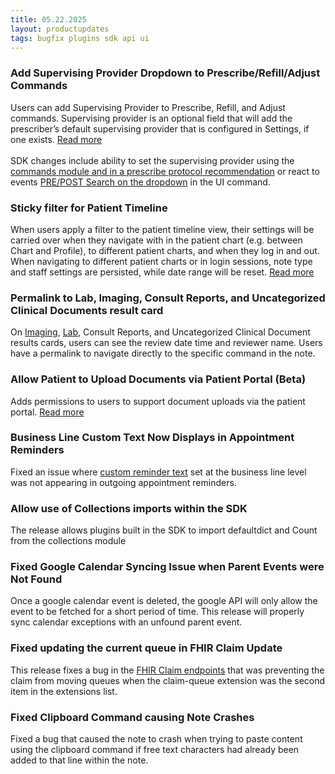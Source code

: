 ```yaml
---
title: 05.22.2025
layout: productupdates
tags: bugfix plugins sdk api ui
---
```


### Add Supervising Provider Dropdown to Prescribe/Refill/Adjust Commands

Users can add Supervising Provider to Prescribe, Refill, and Adjust commands. Supervising provider is an optional field that will add the prescriber’s default supervising provider that is configured in Settings, if one exists. [Read more](https://canvas-medical.help.usepylon.com/articles/5128727084-managing-medication-commands)<br><br> 
SDK changes include ability to set the supervising provider using the [commands module and in a prescribe protocol recommendation](/sdk/commands/#prescribe) or react to events [PRE/POST Search on the dropdown](/sdk/events/#prescribe-command) in the UI command. 

### Sticky filter for Patient Timeline

When users apply a filter to the patient timeline view, their settings will be carried over when they navigate with in the patient chart (e.g. between Chart and Profile), to different patient charts, and when they log in and out. When navigating to different patient charts or in login sessions, note type and staff settings are persisted, while date range will be reset. [Read more](https://canvas-medical.help.usepylon.com/articles/4791996458-filter-notes-in-patient-timeline#sticky-filter-11)

### Permalink to Lab, Imaging, Consult Reports, and Uncategorized Clinical Documents result card

On [Imaging](https://canvas-medical.help.usepylon.com/articles/7566748234-process-image-results#reviewing-internal-comments-for-the-imaging-review-35), [Lab](https://canvas-medical.help.usepylon.com/articles/1652834476-processing-lab-reports#reviewing-internal-comments-for-the-lab-review-35), Consult Reports, and Uncategorized Clinical Document results cards, users can see the review date time and reviewer name. Users have a permalink to navigate directly to the specific command in the note.

###  Allow Patient to Upload Documents via Patient Portal (Beta)

Adds permissions to users to support document uploads via the patient portal. [Read more](http://localhost:3000/product-updates/patient-portal/#upload-documents)

### Business Line Custom Text Now Displays in Appointment Reminders

Fixed an issue where [custom reminder text](https://canvas-medical.help.usepylon.com/articles/1392971282-business-lines-customized-patient-communication#creating-business-lines-8) set at the business line level was not appearing in outgoing appointment reminders.

### Allow use of Collections imports within the SDK

The release allows plugins built in the SDK to import defaultdict and Count from the collections module

### Fixed Google Calendar Syncing Issue when Parent Events were Not Found

Once a google calendar event is deleted, the google API will only allow the event to be fetched for a short period of time. This release will properly sync calendar exceptions with an unfound parent event.  

### Fixed updating the current queue in FHIR Claim Update 

This release fixes a bug in the [FHIR Claim endpoints](/api/claim) that was preventing the claim from moving queues when the claim-queue extension was the second item in the extensions list.

### Fixed Clipboard Command causing Note Crashes

Fixed a bug that caused the note to crash when trying to paste content using the clipboard command if free text characters had already been added to that line within the note. 
